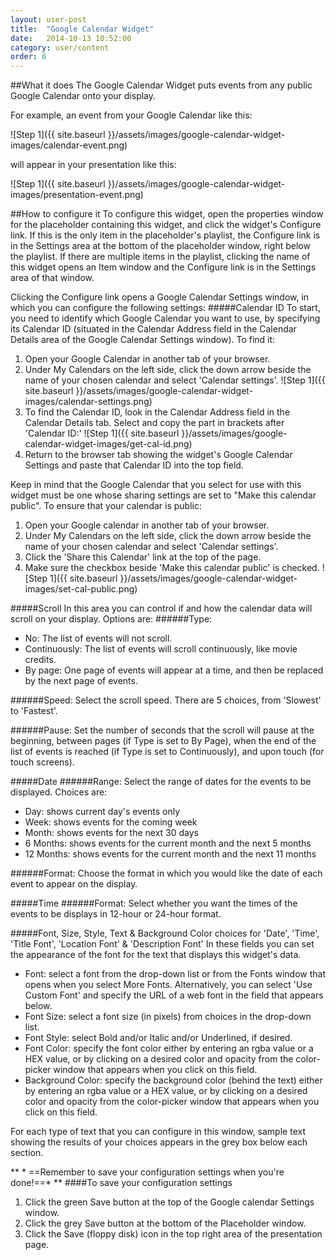 ```yaml
---
layout: user-post
title:  "Google Calendar Widget"
date:   2014-10-13 10:52:00
category: user/content
order: 6
---
```


##What it does
The Google Calendar Widget puts events from any public Google Calendar onto your display.

For example, an event from your Google Calendar like this:

  ![Step 1]({{ site.baseurl }}/assets/images/google-calendar-widget-images/calendar-event.png)

will appear in your presentation like this:

![Step 1]({{ site.baseurl }}/assets/images/google-calendar-widget-images/presentation-event.png)

##How to configure it
To configure this widget, open the properties window for the placeholder containing this widget, and click the widget's Configure link.  If this is the only item in the placeholder's playlist, the Configure link is in the Settings area at the bottom of the placeholder window, right below the playlist. If there are multiple items in the playlist, clicking the name of this widget opens an Item window and the Configure link is in the Settings area of that window.

Clicking the Configure link opens a Google Calendar Settings window, in which you can configure the following settings:
#####Calendar ID
To start, you need to identify which Google Calendar you want to use, by specifying its Calendar ID (situated in the Calendar Address field in the Calendar Details area of the Google Calendar Settings window).  To find it:

1. Open your Google Calendar in another tab of your browser.
2. Under My Calendars on the left side, click the down arrow beside the name of your chosen calendar and select 'Calendar settings'.
![Step 1]({{ site.baseurl }}/assets/images/google-calendar-widget-images/calendar-settings.png)
3. To find the Calendar ID, look in the Calendar Address field in the Calendar Details tab. Select and copy the part in brackets after 'Calendar ID:'
![Step 1]({{ site.baseurl }}/assets/images/google-calendar-widget-images/get-cal-id.png)
4. Return to the browser tab showing the widget's Google Calendar Settings and paste that Calendar ID into the top field.

Keep in mind that the Google Calendar that you select for use with this widget must be one whose sharing settings are set to "Make this calendar public". To ensure that your calendar is public:

1. Open your Google calendar in another tab of your browser.
2. Under My Calendars on the left side, click the down arrow beside the name of your chosen calendar and select 'Calendar settings'.
3. Click the 'Share this Calendar' link at the top of the page.
4. Make sure the checkbox beside 'Make this calendar public' is checked.
![Step 1]({{ site.baseurl }}/assets/images/google-calendar-widget-images/set-cal-public.png)

#####Scroll
In this area you can control if and how the calendar data will scroll on your display. Options are:
######Type:
- No: The list of events will not scroll.
- Continuously: The list of events will scroll continuously, like movie credits.
- By page: One page of events will appear at a time, and then be replaced by the next page of events.

######Speed:
Select the scroll speed.  There are 5 choices, from 'Slowest' to 'Fastest'.

######Pause:
Set the number of seconds that the scroll will pause at the beginning, between pages (if Type is set to By Page), when the end of the list of events is reached (if Type is set to Continuously), and upon touch (for touch screens).

#####Date
######Range:
Select the range of dates for the events to be displayed.  Choices are:
- Day: shows current day's events only
- Week: shows events for the coming week
- Month: shows events for the next 30 days
- 6 Months: shows events for the current month and the next 5 months
- 12 Months: shows events for the current month and the next 11 months

######Format:
Choose the format in which you would like the date of each event to appear on the display.

#####Time
######Format:
Select whether you want the times of the events to be displays in 12-hour or 24-hour format.

#####Font, Size, Style, Text & Background Color choices for 'Date', 'Time', 'Title Font', 'Location Font' & 'Description Font'
In these fields you can set the appearance of the font for the text that displays this widget's data. 
- Font: select a font from the drop-down list or from the Fonts window that opens when you select More Fonts.  Alternatively, you can select 'Use Custom Font' and specify the URL of a web font in the field that appears below.
- Font Size: select a font size (in pixels) from choices in the drop-down list.
- Font Style: select Bold and/or Italic and/or Underlined, if desired.
- Font Color: specify the font color either by entering an rgba value or a HEX value, or by clicking on a desired color and opacity from the color-picker window that appears when you click on this field.
- Background Color: specify the background color (behind the text) either by entering an rgba value or a HEX value, or by clicking on a desired color and opacity from the color-picker window that appears when you click on this field.

For each type of text that you can configure in this window, sample text showing the results of your choices appears in the grey box below each section.

** * ==Remember to save your configuration settings when you're done!==* ** 
####To save your configuration settings
1. Click the green Save button at the top of the Google calendar Settings window.
2. Click the grey Save button at the bottom of the Placeholder window.
3. Click the Save (floppy disk) icon in the top right area of the presentation page.